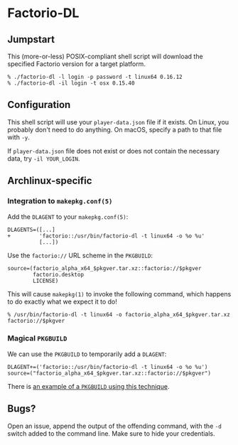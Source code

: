# Factorio-DL

## Jumpstart

This (more-or-less) POSIX-compliant shell script will download the specified
Factorio version for a target platform.

    % ./factorio-dl -l login -p password -t linux64 0.16.12
    % ./factorio-dl -il login -t osx 0.15.40

## Configuration

This shell script will use your `player-data.json` file if it exists. On Linux,
you probably don't need to do anything. On macOS, specify a path to that file
with `-y`.

If `player-data.json` file does not exist or does not contain the necessary
data, try `-il YOUR_LOGIN`.

## Archlinux-specific

### Integration to `makepkg.conf(5)`

Add the `DLAGENT` to your `makepkg.conf(5)`:

    DLAGENTS=([...]
    +         'factorio::/usr/bin/factorio-dl -t linux64 -o %o %u'
              [...])

Use the `factorio://` URL scheme in the `PKGBUILD`:

    source=(factorio_alpha_x64_$pkgver.tar.xz::factorio://$pkgver
            factorio.desktop
            LICENSE)

This will cause `makepkg(1)` to invoke the following command, which happens to
do exactly what we expect it to do!

    % /usr/bin/factorio-dl -t linux64 -o factorio_alpha_x64_$pkgver.tar.xz factorio://$pkgver

### Magical `PKGBUILD`

We can use the `PKGBUILD` to temporarily add a `DLAGENT`:

    DLAGENT+=('factorio::/usr/bin/factorio-dl -t linux64 -o %o %u')
    source=("factorio_alpha_x64_$pkgver.tar.xz::factorio://$pkgver")

There is [an example of a `PKGBUILD` using this
technique](https://gitlab.com/moviuro/factorio-dl/snippets/1691785).

## Bugs?

Open an issue, append the output of the offending command, with the `-d` switch
added to the command line. Make sure to hide your credentials.
